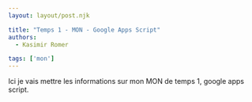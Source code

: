 ```yaml
---
layout: layout/post.njk

title: "Temps 1 - MON - Google Apps Script"
authors:
  - Kasimir Romer

tags: ['mon']
---
```

<!-- Début Résumé -->
Ici je vais mettre les informations sur mon MON de temps 1, google apps script.


<!-- fin résumé -->
